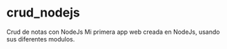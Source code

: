 # crud_nodejs
Crud de notas con NodeJs
Mi primera app web creada en NodeJs, usando sus diferentes modulos.
